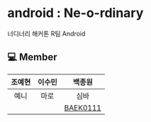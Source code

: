 # android : Ne-o-rdinary
너디너리 해커톤 R팀 Android

## 💻 Member
| 조예현 | 이수민 | 백종원 |
| :---------:|:----------:|:----------:|
| 예니 | 마로 | 심바 |
|  | | [BAEK0111](https://github.com/BAEK0111) |
